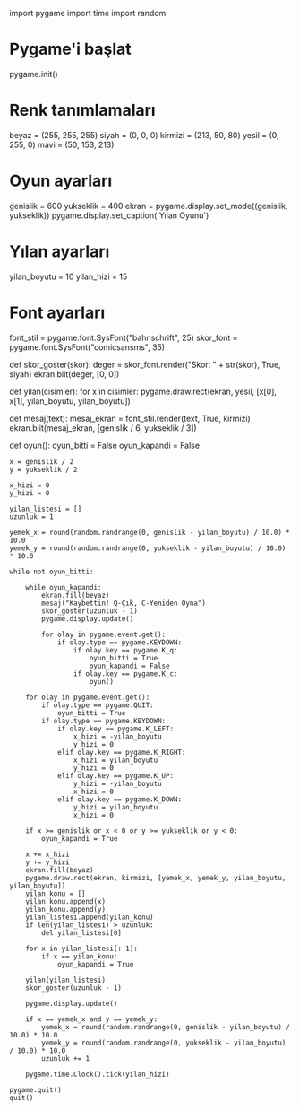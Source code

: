 import pygame
import time
import random

# Pygame'i başlat
pygame.init()

# Renk tanımlamaları
beyaz = (255, 255, 255)
siyah = (0, 0, 0)
kirmizi = (213, 50, 80)
yesil = (0, 255, 0)
mavi = (50, 153, 213)

# Oyun ayarları
genislik = 600
yukseklik = 400
ekran = pygame.display.set_mode((genislik, yukseklik))
pygame.display.set_caption('Yılan Oyunu')

# Yılan ayarları
yilan_boyutu = 10
yilan_hizi = 15

# Font ayarları
font_stil = pygame.font.SysFont("bahnschrift", 25)
skor_font = pygame.font.SysFont("comicsansms", 35)

def skor_goster(skor):
    deger = skor_font.render("Skor: " + str(skor), True, siyah)
    ekran.blit(deger, [0, 0])

def yilan(cisimler):
    for x in cisimler:
        pygame.draw.rect(ekran, yesil, [x[0], x[1], yilan_boyutu, yilan_boyutu])

def mesaj(text):
    mesaj_ekran = font_stil.render(text, True, kirmizi)
    ekran.blit(mesaj_ekran, [genislik / 6, yukseklik / 3])

def oyun():
    oyun_bitti = False
    oyun_kapandi = False

    x = genislik / 2
    y = yukseklik / 2

    x_hizi = 0
    y_hizi = 0

    yilan_listesi = []
    uzunluk = 1

    yemek_x = round(random.randrange(0, genislik - yilan_boyutu) / 10.0) * 10.0
    yemek_y = round(random.randrange(0, yukseklik - yilan_boyutu) / 10.0) * 10.0

    while not oyun_bitti:

        while oyun_kapandi:
            ekran.fill(beyaz)
            mesaj("Kaybettin! Q-Çık, C-Yeniden Oyna")
            skor_goster(uzunluk - 1)
            pygame.display.update()

            for olay in pygame.event.get():
                if olay.type == pygame.KEYDOWN:
                    if olay.key == pygame.K_q:
                        oyun_bitti = True
                        oyun_kapandi = False
                    if olay.key == pygame.K_c:
                        oyun()

        for olay in pygame.event.get():
            if olay.type == pygame.QUIT:
                oyun_bitti = True
            if olay.type == pygame.KEYDOWN:
                if olay.key == pygame.K_LEFT:
                    x_hizi = -yilan_boyutu
                    y_hizi = 0
                elif olay.key == pygame.K_RIGHT:
                    x_hizi = yilan_boyutu
                    y_hizi = 0
                elif olay.key == pygame.K_UP:
                    y_hizi = -yilan_boyutu
                    x_hizi = 0
                elif olay.key == pygame.K_DOWN:
                    y_hizi = yilan_boyutu
                    x_hizi = 0

        if x >= genislik or x < 0 or y >= yukseklik or y < 0:
            oyun_kapandi = True

        x += x_hizi
        y += y_hizi
        ekran.fill(beyaz)
        pygame.draw.rect(ekran, kirmizi, [yemek_x, yemek_y, yilan_boyutu, yilan_boyutu])
        yilan_konu = []
        yilan_konu.append(x)
        yilan_konu.append(y)
        yilan_listesi.append(yilan_konu)
        if len(yilan_listesi) > uzunluk:
            del yilan_listesi[0]

        for x in yilan_listesi[:-1]:
            if x == yilan_konu:
                oyun_kapandi = True

        yilan(yilan_listesi)
        skor_goster(uzunluk - 1)

        pygame.display.update()

        if x == yemek_x and y == yemek_y:
            yemek_x = round(random.randrange(0, genislik - yilan_boyutu) / 10.0) * 10.0
            yemek_y = round(random.randrange(0, yukseklik - yilan_boyutu) / 10.0) * 10.0
            uzunluk += 1

        pygame.time.Clock().tick(yilan_hizi)

    pygame.quit()
    quit()
